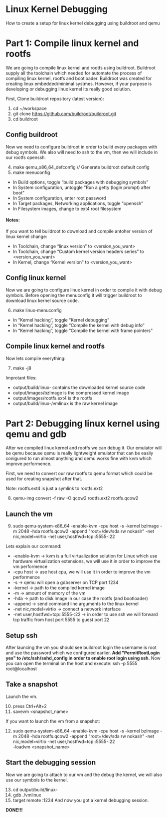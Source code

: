 # Linux Kernel Debugging
How to create a setup for linux kernel debugging using buildroot and qemu

# Part 1: Compile linux kernel and rootfs
We are going to compile linux kernel and rootfs using buildroot.
Buildroot supply all the toolchain which needed for automate the process of compiling linux kernel, rootfs and bootloader.
Buildroot was created for creating linux embedded/minimal systmes.
However, if your purpose is developing or debugging linux kernel its really good solution.

First, Clone buildroot repository (latest version):

1. cd ~/workspace
2. git clone https://github.com/buildroot/buildroot.git
3. cd buildroot

## Config buildroot
Now we need to configure buildroot in order to build every packages with debug symbols.
We also will need to ssh to the vm, then we will include in our rootfs openssh.

4. make qemu_x86_64_defconfig // Generate buildroot default config
5. make menuconfig

* In Build options, toggle “build packages with debugging symbols”
* In System configuration, untoggle "Run a getty (login prompt) after boot"
* In System configuration, enter root password
* In Target packages, Networking applications, toggle "openssh"
* In Filesystem images, change to ext4 root filesystem

#### Notes: 
If you want to tell buildroot to download and compile antoher version of linux kernel change:
* In Toolchain, change “linux version” to <version_you_want>
* In Toolchain, change “Custom kernel version headers series” to <version_you_want>
* In Kernel, change “Kernel version" to <version_you_want>

## Config linux kernel
Now we are going to configure linux kernel in order to compile it with debug symbols.
Before opening the menuconfig it will trigger buildroot to download linux kernel source code.

6. make linux-menuconfig

* In “Kernel hacking”, toggle “Kernel debugging”
* In “Kernel hacking”, toggle “Compile the kernel with debug info”
* In “Kernel hacking”, toggle “Compile the kernel with frame pointers”

## Compile linux kernel and rootfs
Now lets compile everything:

7. make -j8

Improtant files:

* output/build/linux-<version> contains the downloaded kernel source code
* output/images/bzImage is the compressed kernel image
* output/images/rootfs.ext4 is the rootfs
* output/build/linux-<version>/vmlinux is the raw kernel image

# Part 2: Debugging linux kernel using qemu and gdb

After we compiled linux kernel and rootfs we can debug it.
Our emulator will be qemu because qemu is really lightweight emulator that can be easily conigured to run almost anything and qemu works fine with kvm which improve performence.

First, we need to convert our raw rootfs to qemu format which could be used for creating snapshot after that.

Note: rootfs.ext4 is just a symlink to rootfs.ext2

8. qemu-img convert -f raw -O qcow2 rootfs.ext2 rootfs.qcow2

## Launch the vm
9. sudo qemu-system-x86_64 -enable-kvm -cpu host -s -kernel bzImage  -m 2048 -hda rootfs.qcow2 -append "root=/dev/sda rw nokaslr" -net nic,model=virtio -net user,hostfwd=tcp::5555-:22

Lets explain our command:
* -enable-kvm -> kvm is a full virtualization solution for Linux which use hardware virtualization extensions, we will use it in order to improve the vm performence
* -cpu host -> use host cpu, we will use it in order to improve the vm performence
* -s -> qemu will open a gdbserver on TCP port 1234
* -kernel -> path to the compiled kernel image
* -m -> amount of memory of the vm
* -hda -> path to disk image in our case the rootfs (and bootloader) 
* -append -> send command line arguments to the linux kernel
* -net nic,model=virtio -> connect a network interface
* -net user,hostfwd=tcp::5555-:22 -> in order to use ssh we will forward tcp traffic from host port 5555 to guest port 22

## Setup ssh
After launcing the vm you should see buildroot login the username is root and use the password which we configured earlier.
**Add "PermitRootLogin yes" to /etc/ssh/sshd_config in order to enable root login using ssh.**
Now you can open the terminal on the host and execute:
ssh -p 5555 root@localhost

## Take a snapshot
Launch the vm.

10. press Ctrl+Alt+2
11. savevm <snapshot_name>

If you want to launch the vm from a snapshot:

12. sudo qemu-system-x86_64 -enable-kvm -cpu host -s -kernel bzImage  -m 2048 -hda rootfs.qcow2 -append "root=/dev/sda rw nokaslr" -net nic,model=virtio -net user,hostfwd=tcp::5555-:22 \
-loadvm <snapshot_name>

## Start the debugging session
Now we are going to attach to our vm and the debug the kernel, we will also use our symbols to the kernel. 

13. cd output/build/linux-<version>
14. gdb ./vmlinux
15. target remote :1234
And now you got a kernel debugging session. 

**DONE!!!**